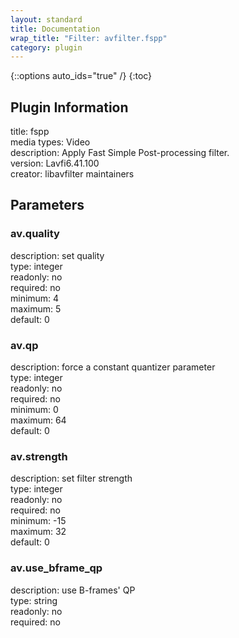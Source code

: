 ```yaml
---
layout: standard
title: Documentation
wrap_title: "Filter: avfilter.fspp"
category: plugin
---
```

{::options auto_ids="true" /}
{:toc}

## Plugin Information

title: fspp  
media types:
Video  
description: Apply Fast Simple Post-processing filter.  
version: Lavfi6.41.100  
creator: libavfilter maintainers  

## Parameters

### av.quality

  
description:
set quality  
type: integer  
readonly: no  
required: no  
minimum: 4  
maximum: 5  
default: 0  

### av.qp

  
description:
force a constant quantizer parameter  
type: integer  
readonly: no  
required: no  
minimum: 0  
maximum: 64  
default: 0  

### av.strength

  
description:
set filter strength  
type: integer  
readonly: no  
required: no  
minimum: -15  
maximum: 32  
default: 0  

### av.use_bframe_qp

  
description:
use B-frames&#39; QP  
type: string  
readonly: no  
required: no  


